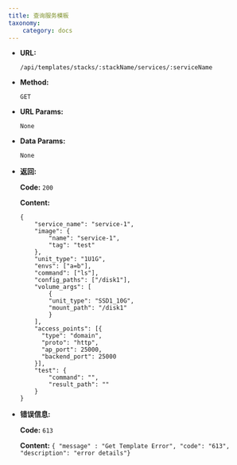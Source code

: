 ```yaml
---
title: 查询服务模板
taxonomy:
    category: docs
---
```


* **URL:**

    `/api/templates/stacks/:stackName/services/:serviceName`

* **Method:**

    `GET`

* **URL Params:**

    `None`

* **Data Params:**

    `None`

* **返回:**

	**Code:** `200`

	**Content:**

	```
    {
        "service_name": "service-1",
        "image": {
            "name": "service-1",
            "tag": "test"
        },
        "unit_type": "1U1G",
        "envs": ["a=b"],
        "command": ["ls"],
        "config_paths": ["/disk1"],
        "volume_args": [
            {
            "unit_type": "SSD1_10G",
            "mount_path": "/disk1"
            }
        ],
        "access_points": [{
          "type": "domain",
          "proto": "http",
          "ap_port": 25000,
          "backend_port": 25000
        }],
        "test": {
            "command": "",
            "result_path": ""
        }
    }
    ```

* **错误信息:**

	**Code:** `613`

  	**Content:** `{ "message" : "Get Template Error", "code": "613", "description": "error details"}`
